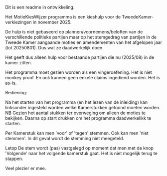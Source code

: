 Dit is een readme in ontwikkeling.

Het MotieKiesWijzer programma is een kieshulp voor de TweedeKamer-verkiezingen in november 2025.

De hulp is niet gebaseerd op plannen/voornemens/beloften van de verschillende politieke partijen maar op het stemgedrag van partijen in de Tweede Kamer aangaande moties en amendementen van het afgelopen jaar (tot 20250801). Dus wat ze daadwerkelijk doen.

Het geeft dus alleen hulp voor bestaande partijen die nu (2025/08) in de kamer zitten.

Het programma moet gezien worden als een vingeroefening. Het is niet monkey proof. En ook kunnen geen enkele claims ingediend worden. Het is as-is.

Bediening:

Na het starten van het programma (en het lezen van de inleiding) kan linksonder ingesteld worden welke Kamerstukken getoond moeten worden. NB Gezien het aantal stukken ter overweging om alleen de moties te bekijken. Daarna op start drukken om het programma daadwerkelikk te starten.

Per Kamerstuk kan men 'voor' of 'tegen' stemmen. Ook kan men 'niet stemmen'. In dit geval wordt de stemming niet meegeteld.

Letop De stem wordt (pas) vastgelegd op moment dat men met de knop 'Volgende' naar het volgende kamerstuk gaat. Het is niet mogelijk terug te stappen.




Veel plezier er mee.
